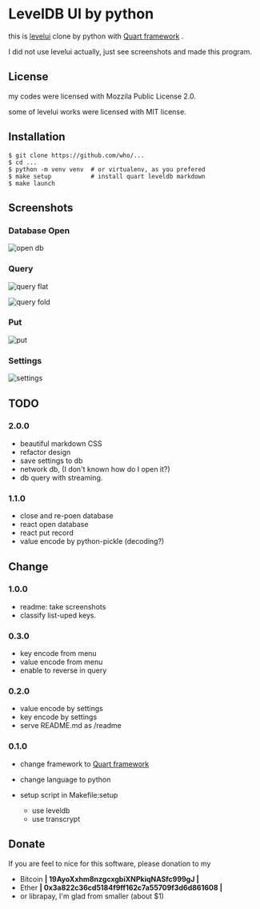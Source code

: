 LevelDB UI by python
==============================================
this is [levelui](https://github.com/0x00A/levelui) clone
by python with [Quart framework](https://gitlab.com/pgjones/quart) .

I did not use levelui actually, just see screenshots
and made this program.


License
------------------
my codes were licensed with Mozzila Public License 2.0.

some of levelui works were licensed with MIT license.


Installation
------------------

```
$ git clone https://github.com/who/...
$ cd ...
$ python -m venv venv  # or virtualenv, as you prefered
$ make setup           # install quart leveldb markdown
$ make launch
```


Screenshots
------------------
### Database Open

![open db](https://user-images.githubusercontent.com/11357613/37623173-1be24e8c-2c07-11e8-811c-930c433cf7c9.png)

### Query

![query flat](https://user-images.githubusercontent.com/11357613/37623184-2403a070-2c07-11e8-89a3-f4ffbf0f67fe.png)

![query fold](https://user-images.githubusercontent.com/11357613/37623187-25a82b4e-2c07-11e8-82f4-77b54bf3a655.png)

### Put

![put](https://user-images.githubusercontent.com/11357613/37623189-27bdee6e-2c07-11e8-8a23-a5942f712221.png)

### Settings

![settings](https://user-images.githubusercontent.com/11357613/37623193-29857988-2c07-11e8-830c-9caf548941d1.png)


TODO
------------------
### 2.0.0
- beautiful markdown CSS
- refactor design
- save settings to db
- network db, (I don't known how do I open it?)
- db query with streaming.

### 1.1.0
- close and re-poen database
- react open database
- react put record
- value encode by python-pickle (decoding?)


Change
------------------
### 1.0.0
- readme: take screenshots
- classify list-uped keys.

### 0.3.0
- key encode from menu
- value encode from menu
- enable to reverse in query

### 0.2.0
- value encode by settings
- key encode by settings
- serve README.md as /readme

### 0.1.0
- change framework to [Quart framework](https://gitlab.com/pgjones/quart)
- change language to python
- setup script in Makefile:setup

  - use leveldb
  - use transcrypt


Donate
------------------
If you are feel to nice for this software,
please donation to my

- Bitcoin **| 19AyoXxhm8nzgcxgbiXNPkiqNASfc999gJ |**
- Ether **| 0x3a822c36cd5184f9ff162c7a55709f3d6d861608 |**
- or librapay, I'm glad from smaller (about $1)

<!--
 vi: ft=markdown:et:ts=4:nowrap:fdm=marker
 -->
